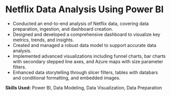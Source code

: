 # Netflix Data Analysis Using Power BI

- Conducted an end-to-end analysis of Netflix data, covering data preparation, ingestion, and dashboard creation.
- Designed and developed a comprehensive dashboard to visualize key metrics, trends, and insights.
- Created and managed a robust data model to support accurate data analysis.
- Implemented advanced visualizations including funnel charts, bar charts with secondary stepped line axes, and Azure maps with size parameter filters.
- Enhanced data storytelling through slicer filters, tables with databars and conditional formatting, and embedded images.

**Skills Used:** Power BI, Data Modeling, Data Visualization, Data Preparation

